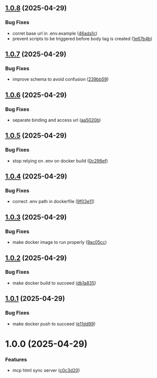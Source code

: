 ## [1.0.8](https://github.com/yujiosaka/mcp-html-sync-server/compare/v1.0.7...v1.0.8) (2025-04-29)


### Bug Fixes

* corret base url in .env.example ([46ada1c](https://github.com/yujiosaka/mcp-html-sync-server/commit/46ada1ca4b94246f61ad98f95aa9526fe4eeef75))
* prevent scripts to be triggered before body tag is created ([1e67b4b](https://github.com/yujiosaka/mcp-html-sync-server/commit/1e67b4b8c75d623e59cb564d48360b6f1c393dd9))

## [1.0.7](https://github.com/yujiosaka/mcp-html-sync-server/compare/v1.0.6...v1.0.7) (2025-04-29)


### Bug Fixes

* improve schema to avoid confusion ([239bb59](https://github.com/yujiosaka/mcp-html-sync-server/commit/239bb59b171a42e0867fe1517dcd410dac85521a))

## [1.0.6](https://github.com/yujiosaka/mcp-html-sync-server/compare/v1.0.5...v1.0.6) (2025-04-29)


### Bug Fixes

* separate binding and access url ([aa5020b](https://github.com/yujiosaka/mcp-html-sync-server/commit/aa5020be59ff2c3201a7d80180ade60590818a5e))

## [1.0.5](https://github.com/yujiosaka/mcp-html-sync-server/compare/v1.0.4...v1.0.5) (2025-04-29)


### Bug Fixes

* stop relying on .env on docker build ([0c298ef](https://github.com/yujiosaka/mcp-html-sync-server/commit/0c298ef8187dcf7f832d3eed3fb945477437b5e7))

## [1.0.4](https://github.com/yujiosaka/mcp-html-sync-server/compare/v1.0.3...v1.0.4) (2025-04-29)


### Bug Fixes

* correct .env path in dockerfile ([9f03e11](https://github.com/yujiosaka/mcp-html-sync-server/commit/9f03e11790c118b8957d369443fb9c91b18bc89f))

## [1.0.3](https://github.com/yujiosaka/mcp-html-sync-server/compare/v1.0.2...v1.0.3) (2025-04-29)


### Bug Fixes

* make docker image to run properly ([9ac05cc](https://github.com/yujiosaka/mcp-html-sync-server/commit/9ac05cc2d437f95db8d3fb0cd57eeb537ccead6c))

## [1.0.2](https://github.com/yujiosaka/mcp-html-sync-server/compare/v1.0.1...v1.0.2) (2025-04-29)


### Bug Fixes

* make docker build to succeed ([db1a835](https://github.com/yujiosaka/mcp-html-sync-server/commit/db1a835e5419c515648c8f4d407ecd26c2a3c770))

## [1.0.1](https://github.com/yujiosaka/mcp-html-sync-server/compare/v1.0.0...v1.0.1) (2025-04-29)


### Bug Fixes

* make docker push to succeed ([e11dd99](https://github.com/yujiosaka/mcp-html-sync-server/commit/e11dd9992bd599b20f9ef4a791c4b1b1dc5bd53a))

# 1.0.0 (2025-04-29)


### Features

* mcp html sync server ([c0c3d20](https://github.com/yujiosaka/mcp-html-sync-server/commit/c0c3d2094eb30bebf259df08546be611a6434376))
